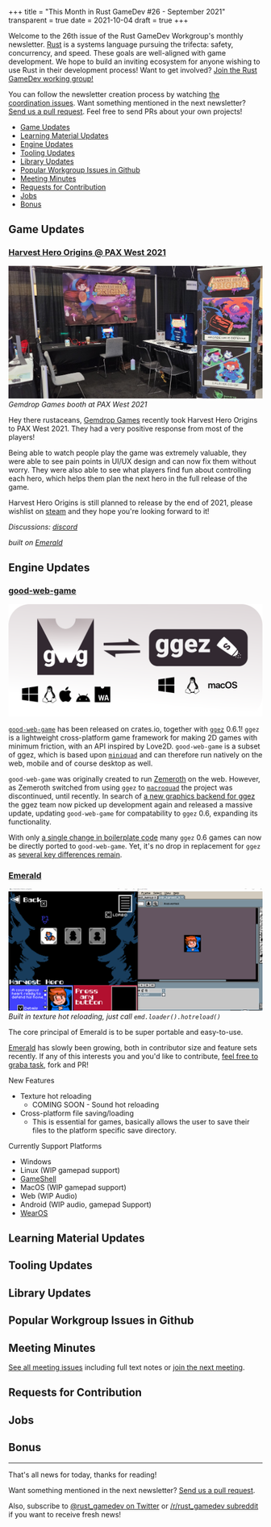 +++
title = "This Month in Rust GameDev #26 - September 2021"
transparent = true
date = 2021-10-04
draft = true
+++

<!-- no toc -->

<!-- Check the post with markdownlint-->

Welcome to the 26th issue of the Rust GameDev Workgroup's
monthly newsletter.
[Rust] is a systems language pursuing the trifecta:
safety, concurrency, and speed.
These goals are well-aligned with game development.
We hope to build an inviting ecosystem for anyone wishing
to use Rust in their development process!
Want to get involved? [Join the Rust GameDev working group!][join]

You can follow the newsletter creation process
by watching [the coordination issues][coordination].
Want something mentioned in the next newsletter?
[Send us a pull request][pr].
Feel free to send PRs about your own projects!

[Rust]: https://rust-lang.org
[join]: https://github.com/rust-gamedev/wg#join-the-fun
[pr]: https://github.com/rust-gamedev/rust-gamedev.github.io
[coordination]: https://github.com/rust-gamedev/rust-gamedev.github.io/issues?q=label%3Acoordination

[Rust]: https://rust-lang.org
[join]: https://github.com/rust-gamedev/wg#join-the-fun

- [Game Updates](#game-updates)
- [Learning Material Updates](#learning-material-updates)
- [Engine Updates](#engine-updates)
- [Tooling Updates](#tooling-updates)
- [Library Updates](#library-updates)
- [Popular Workgroup Issues in Github](#popular-workgroup-issues-in-github)
- [Meeting Minutes](#meeting-minutes)
- [Requests for Contribution](#requests-for-contribution)
- [Jobs](#jobs)
- [Bonus](#bonus)

<!--
Ideal section structure is:

```
### [Title]

![image/GIF description](image link)
_image caption_

A paragraph or two with a summary and [useful links].

_Discussions:
[/r/rust](https://reddit.com/r/rust/todo),
[twitter](https://twitter.com/todo/status/123456)_

[Title]: https://first.link
[useful links]: https://other.link
```

If needed, a section can be split into subsections with a "------" delimiter.
-->

## Game Updates

### [Harvest Hero Origins @ PAX West 2021](https://store.steampowered.com/app/1651500/Harvest_Hero_Origins/)

![hho @ pax](./hho_pax.jpg)
_Gemdrop Games booth at PAX West 2021_

Hey there rustaceans, [Gemdrop Games] recently took
Harvest Hero Origins to PAX West 2021.
They had a very positive response from most of the players!

Being able to watch people play the game was extremely valuable, they were
able to see pain points in UI/UX design and can now fix them without worry.
They were also able to see what players find fun about controlling each hero,
which helps them plan the next hero in the full release of the game.

Harvest Hero Origins is still planned to release by the end of 2021,
please wishlist on [steam] and they hope you're looking forward to it!

_Discussions:
[discord](https://discord.gg/CJRbxQn3d9)_

_built on [Emerald]_

[Emerald]: https://github.com/Bombfuse/emerald
[Gemdrop Games]: https://twitter.com/GemdropGames
[steam]: https://store.steampowered.com/app/1651500/Harvest_Hero_Origins/

## Engine Updates

### [good-web-game]

![supported platforms](supported_platforms.svg)

[`good-web-game`] has been released on crates.io, together with [`ggez`] 0.6.1!
`ggez` is a lightweight cross-platform game framework for making 2D games
with minimum friction, with an API inspired by Love2D. `good-web-game` is a
subset of ggez, which is based upon [`miniquad`] and can therefore run natively
on the web, mobile and of course desktop as well.

`good-web-game` was originally created to run [Zemeroth] on the web. However,
as Zemeroth switched from using `ggez` to [`macroquad`] the project was
discontinued, until recently. In search of [a new graphics backend for ggez]
the ggez team now picked up development again and released a massive update,
updating `good-web-game` for compatability to `ggez` 0.6, expanding its
functionality.

With only [a single change in boilerplate code] many `ggez` 0.6 games can now be
directly ported to `good-web-game`. Yet, it's no drop in replacement for `ggez`
as [several key differences remain].

[good-web-game]: https://github.com/ggez/good-web-game
[`good-web-game`]: https://github.com/ggez/good-web-game
[`ggez`]: https://github.com/ggez/ggez
[`miniquad`]: https://github.com/not-fl3/miniquad
[Zemeroth]: https://ozkriff.itch.io/zemeroth
[`macroquad`]: https://github.com/not-fl3/macroquad/
[a new graphics backend for ggez]: https://github.com/ggez/ggez/issues/962
[a single change in boilerplate code]: https://github.com/PSteinhaus/PSteinhaus.github.io/blob/main/ggez/web-examples/README.md#ggez-animation-example
[several key differences remain]: https://github.com/ggez/good-web-game#differences

### [Emerald]

![hotreload](emd_texture_hotreload.gif)
_Built in texture hot reloading, just call `emd.loader().hotreload()`_

The core principal of Emerald is to be super portable and easy-to-use.

[Emerald] has slowly been growing, both in contributor size and feature sets
recently. If any of this interests you and you'd like to contribute,
[feel free to graba task](https://github.com/Bombfuse/emerald/issues),
fork and PR!

New Features

- Texture hot reloading
  - COMING SOON - Sound hot reloading
- Cross-platform file saving/loading
  - This is essential for games, basically allows the user to save
    their files to the platform specific save directory.

Currently Support Platforms

- Windows
- Linux (WIP gamepad support)
- [GameShell](http://imgur.com/a/8cWxOPs)
- MacOS (WIP gamepad support)
- Web (WIP Audio)
- Android (WIP audio, gamepad Support)
- [WearOS](https://twitter.com/bombfuse_dev/status/1444100458260299778)

[Emerald]: https://github.com/Bombfuse/emerald

## Learning Material Updates

## Tooling Updates

## Library Updates

## Popular Workgroup Issues in Github

<!-- Up to 10 links to interesting issues -->

## Meeting Minutes

<!-- Up to 10 most important notes + a link to the full details -->

[See all meeting issues][label_meeting] including full text notes
or [join the next meeting][join].

[label_meeting]: https://github.com/rust-gamedev/wg/issues?q=label%3Ameeting

## Requests for Contribution

<!-- Links to "good first issue"-labels or direct links to specific tasks -->

## Jobs

<!-- An optional section for new jobs related to Rust gamedev -->

## Bonus

<!-- Bonus section to make the newsletter more interesting
and highlight events from the past. -->

<!-- TODO: browse previous newsletter coord-issues and select some cool section
that wasn't written. -->

------

That's all news for today, thanks for reading!

Want something mentioned in the next newsletter?
[Send us a pull request][pr].

Also, subscribe to [@rust_gamedev on Twitter][@rust_gamedev]
or [/r/rust_gamedev subreddit][/r/rust_gamedev] if you want to receive fresh news!

<!--
TODO: Add real links and un-comment once this post is published
**Discuss this post on**:
[/r/rust_gamedev](TODO),
[Twitter](TODO),
[Discord](https://discord.gg/yNtPTb2).
-->

[/r/rust_gamedev]: https://reddit.com/r/rust_gamedev
[@rust_gamedev]: https://twitter.com/rust_gamedev
[pr]: https://github.com/rust-gamedev/rust-gamedev.github.io
